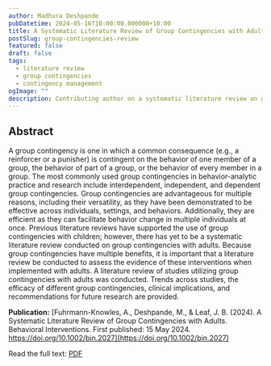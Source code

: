 ```yaml
---
author: Madhura Deshpande
pubDatetime: 2024-05-16T10:00:00.000000+10:00
title: A Systematic Literature Review of Group Contingencies with Adults
postSlug: group-contingencies-review
featured: false
draft: false
tags:
  - literature review
  - group contingencies
  - contingency management
ogImage: ""
description: Contributing author on a systematic literature review on group contingencies with adults
---
```


## Abstract

A group contingency is one in which a common consequence (e.g., a reinforcer or a punisher) is contingent on the behavior of one member of a group, the behavior of part of a group, or the behavior of every member in a group. The most commonly used group contingencies in behavior-analytic practice and research include interdependent, independent, and dependent group contingencies. Group contingencies are advantageous for multiple reasons, including their versatility, as they have been demonstrated to be effective across individuals, settings, and behaviors. Additionally, they are efficient as they can facilitate behavior change in multiple individuals at once. Previous literature reviews have supported the use of group contingencies with children; however, there has yet to be a systematic literature review conducted on group contingencies with adults. Because group contingencies have multiple benefits, it is important that a literature review be conducted to assess the evidence of these interventions when implemented with adults. A literature review of studies utilizing group contingencies with adults was conducted. Trends across studies, the efficacy of different group contingencies, clinical implications, and recommendations for future research are provided.

**Publication:** [Fuhrmann-Knowles, A., Deshpande, M., & Leaf, J. B. (2024). A Systematic Literature Review of Group Contingencies with Adults. Behavioral Interventions. First published: 15 May 2024. https://doi.org/10.1002/bin.2027](https://doi.org/10.1002/bin.2027)

Read the full text: [PDF](https://doi.org/10.1002/bin.2027)
